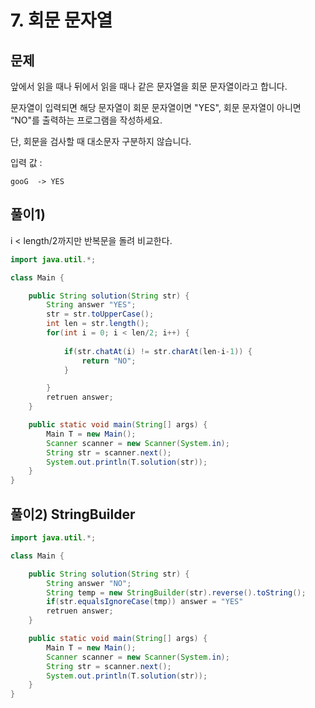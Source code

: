 # 7. 회문 문자열
## 문제
앞에서 읽을 때나 뒤에서 읽을 때나 같은 문자열을 회문 문자열이라고 합니다.

문자열이 입력되면 해당 문자열이 회문 문자열이면 "YES", 회문 문자열이 아니면 “NO"를 출력하는 프로그램을 작성하세요.

단, 회문을 검사할 때 대소문자 구분하지 않습니다.

입력 값 :
```
gooG  -> YES
```

## 풀이1)
i < length/2까지만 반복문을 돌려 비교한다.
```java
import java.util.*;

class Main {

	public String solution(String str) {
		String answer "YES";
		str = str.toUpperCase();
		int len = str.length();
		for(int i = 0; i < len/2; i++) {
		
			if(str.chatAt(i) != str.charAt(len-i-1)) {
				return "NO";
			}

		}
		retruen answer;
	}

	public static void main(String[] args) {
		Main T = new Main();
		Scanner scanner = new Scanner(System.in);
		String str = scanner.next();
		System.out.println(T.solution(str));
	}
}
```

## 풀이2) StringBuilder
```java
import java.util.*;

class Main {

	public String solution(String str) {
		String answer "NO";
		String temp = new StringBuilder(str).reverse().toString();
		if(str.equalsIgnoreCase(tmp)) answer = "YES"
		retruen answer;
	}

	public static void main(String[] args) {
		Main T = new Main();
		Scanner scanner = new Scanner(System.in);
		String str = scanner.next();
		System.out.println(T.solution(str));
	}
}
```
